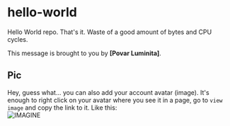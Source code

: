 # hello-world

Hello World repo. That's it. Waste of a good amount of bytes and CPU cycles.

This message is brought to you by **[Povar Luminita]**.

## Pic

Hey, guess what... you can also add your account avatar (image). It's enough to right click on your avatar where you see it in a page, go to `view image` and copy the link to it.
Like this:  
![IMAGINE](https://avatars.githubusercontent.com/u/102594253?s=96&v=4)
